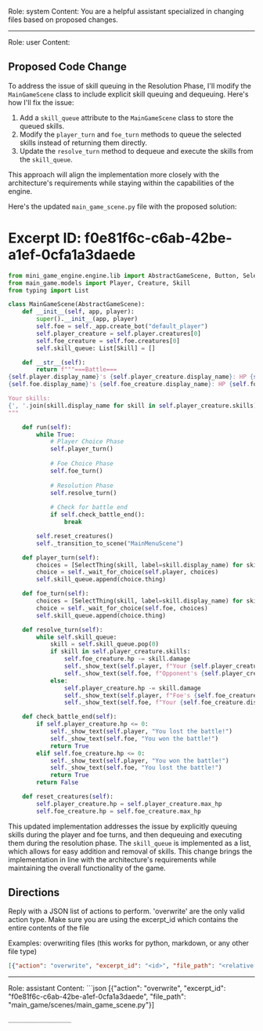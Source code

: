 Role: system
Content: You are a helpful assistant specialized in changing files based on proposed changes.
__________________
Role: user
Content: 
## Proposed Code Change
To address the issue of skill queuing in the Resolution Phase, I'll modify the `MainGameScene` class to include explicit skill queuing and dequeuing. Here's how I'll fix the issue:

1. Add a `skill_queue` attribute to the `MainGameScene` class to store the queued skills.
2. Modify the `player_turn` and `foe_turn` methods to queue the selected skills instead of returning them directly.
3. Update the `resolve_turn` method to dequeue and execute the skills from the `skill_queue`.

This approach will align the implementation more closely with the architecture's requirements while staying within the capabilities of the engine.

Here's the updated `main_game_scene.py` file with the proposed solution:

# Excerpt ID: f0e81f6c-c6ab-42be-a1ef-0cfa1a3daede
```python main_game/scenes/main_game_scene.py
from mini_game_engine.engine.lib import AbstractGameScene, Button, SelectThing
from main_game.models import Player, Creature, Skill
from typing import List

class MainGameScene(AbstractGameScene):
    def __init__(self, app, player):
        super().__init__(app, player)
        self.foe = self._app.create_bot("default_player")
        self.player_creature = self.player.creatures[0]
        self.foe_creature = self.foe.creatures[0]
        self.skill_queue: List[Skill] = []

    def __str__(self):
        return f"""===Battle===
{self.player.display_name}'s {self.player_creature.display_name}: HP {self.player_creature.hp}/{self.player_creature.max_hp}
{self.foe.display_name}'s {self.foe_creature.display_name}: HP {self.foe_creature.hp}/{self.foe_creature.max_hp}

Your skills:
{', '.join(skill.display_name for skill in self.player_creature.skills)}
"""

    def run(self):
        while True:
            # Player Choice Phase
            self.player_turn()
            
            # Foe Choice Phase
            self.foe_turn()
            
            # Resolution Phase
            self.resolve_turn()
            
            # Check for battle end
            if self.check_battle_end():
                break

        self.reset_creatures()
        self._transition_to_scene("MainMenuScene")

    def player_turn(self):
        choices = [SelectThing(skill, label=skill.display_name) for skill in self.player_creature.skills]
        choice = self._wait_for_choice(self.player, choices)
        self.skill_queue.append(choice.thing)

    def foe_turn(self):
        choices = [SelectThing(skill, label=skill.display_name) for skill in self.foe_creature.skills]
        choice = self._wait_for_choice(self.foe, choices)
        self.skill_queue.append(choice.thing)

    def resolve_turn(self):
        while self.skill_queue:
            skill = self.skill_queue.pop(0)
            if skill in self.player_creature.skills:
                self.foe_creature.hp -= skill.damage
                self._show_text(self.player, f"Your {self.player_creature.display_name} used {skill.display_name}!")
                self._show_text(self.foe, f"Opponent's {self.player_creature.display_name} used {skill.display_name}!")
            else:
                self.player_creature.hp -= skill.damage
                self._show_text(self.player, f"Foe's {self.foe_creature.display_name} used {skill.display_name}!")
                self._show_text(self.foe, f"Your {self.foe_creature.display_name} used {skill.display_name}!")

    def check_battle_end(self):
        if self.player_creature.hp <= 0:
            self._show_text(self.player, "You lost the battle!")
            self._show_text(self.foe, "You won the battle!")
            return True
        elif self.foe_creature.hp <= 0:
            self._show_text(self.player, "You won the battle!")
            self._show_text(self.foe, "You lost the battle!")
            return True
        return False

    def reset_creatures(self):
        self.player_creature.hp = self.player_creature.max_hp
        self.foe_creature.hp = self.foe_creature.max_hp
```

This updated implementation addresses the issue by explicitly queuing skills during the player and foe turns, and then dequeuing and executing them during the resolution phase. The `skill_queue` is implemented as a list, which allows for easy addition and removal of skills. This change brings the implementation in line with the architecture's requirements while maintaining the overall functionality of the game.

## Directions
Reply with a JSON list of actions to perform. 'overwrite' are the only valid action type. 
Make sure you are using the excerpt_id which contains the entire contents of the file

Examples:
overwriting files (this works for python, markdown, or any other file type)
```json output_example1
[{"action": "overwrite", "excerpt_id": "<id>", "file_path": "<relative file path>"}]
```

__________________
Role: assistant
Content: ```json
[{"action": "overwrite", "excerpt_id": "f0e81f6c-c6ab-42be-a1ef-0cfa1a3daede", "file_path": "main_game/scenes/main_game_scene.py"}]
```
__________________
